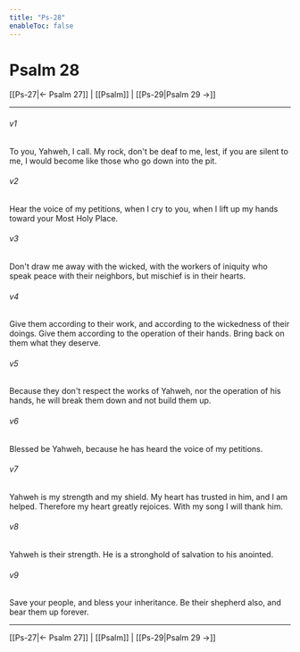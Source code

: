 ```yaml
---
title: "Ps-28"
enableToc: false
---
```

# Psalm 28

[[Ps-27|← Psalm 27]] | [[Psalm]] | [[Ps-29|Psalm 29 →]]
***



###### v1 
To you, Yahweh, I call. My rock, don't be deaf to me, lest, if you are silent to me, I would become like those who go down into the pit. 

###### v2 
Hear the voice of my petitions, when I cry to you, when I lift up my hands toward your Most Holy Place. 

###### v3 
Don't draw me away with the wicked, with the workers of iniquity who speak peace with their neighbors, but mischief is in their hearts. 

###### v4 
Give them according to their work, and according to the wickedness of their doings. Give them according to the operation of their hands. Bring back on them what they deserve. 

###### v5 
Because they don't respect the works of Yahweh, nor the operation of his hands, he will break them down and not build them up. 

###### v6 
Blessed be Yahweh, because he has heard the voice of my petitions. 

###### v7 
Yahweh is my strength and my shield. My heart has trusted in him, and I am helped. Therefore my heart greatly rejoices. With my song I will thank him. 

###### v8 
Yahweh is their strength. He is a stronghold of salvation to his anointed. 

###### v9 
Save your people, and bless your inheritance. Be their shepherd also, and bear them up forever.

***
[[Ps-27|← Psalm 27]] | [[Psalm]] | [[Ps-29|Psalm 29 →]]
